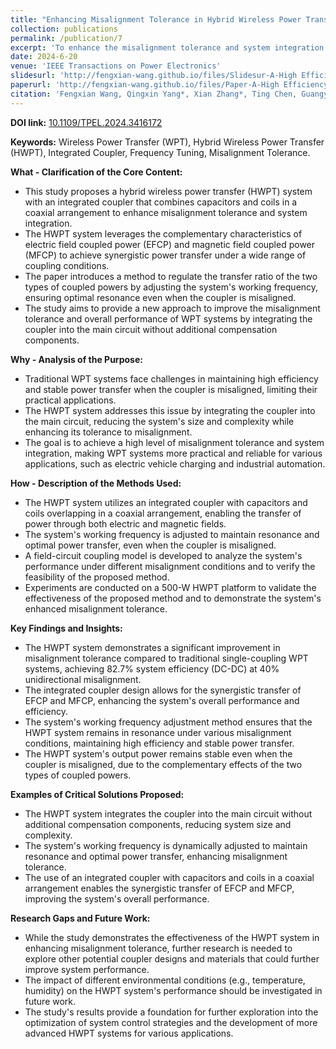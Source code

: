 ```yaml
---
title: "Enhancing Misalignment Tolerance in Hybrid Wireless Power Transfer System With Integrated Coupler via Frequency Tuning"
collection: publications
permalink: /publication/7
excerpt: 'To enhance the misalignment tolerance and system integration of the wireless power transfer (WPT) system, an integrated coupler consisting of capacitors and coils overlapped coaxially is proposed in this article and integrated into the hybrid WPT (HWPT) system without extra compensation components. The system utilizes the complementary characteristics of different transmission channels to realize the synergistic transfer of different coupled powers under a wide coupling range. Based on the mutual influence between capacitors and coils in terms of electrical parameters in a limited axial projection area and the zero-phase-angle condition considering the mutual capacitance obtained by the fundamental harmonics approximation method, the method of regulating the transfer ratio of the two types of coupled powers is mastered. A method to......'
date: 2024-6-20
venue: 'IEEE Transactions on Power Electronics'
slidesurl: 'http://fengxian-wang.github.io/files/Slidesur-A-High Efficiency Underwater Hybrid Wireless Power Transfer System with Low Plate Voltage Stresses.pdf'
paperurl: 'http://fengxian-wang.github.io/files/Paper-A-High Efficiency Underwater Hybrid Wireless Power Transfer System with Low Plate Voltage Stresses.pdf'
citation: 'Fengxian Wang, Qingxin Yang*, Xian Zhang*, Ting Chen, Guangyao Li. Enhancing Misalignment Tolerance in Hybrid Wireless Power Transfer System With Integrated Coupler via Frequency Tuning. <i>IEEE Transactions on Power Electronics</i>. 39(9).'
---
```


**DOI link:**
[10.1109/TPEL.2024.3416172](https://doi.org/10.1109/TPEL.2024.3416172)



**Keywords:**
Wireless Power Transfer (WPT), Hybrid Wireless Power Transfer (HWPT), Integrated Coupler, Frequency Tuning, Misalignment Tolerance.



**What - Clarification of the Core Content:**



- This study proposes a hybrid wireless power transfer (HWPT) system with an integrated coupler that combines capacitors and coils in a coaxial arrangement to enhance misalignment tolerance and system integration.
- The HWPT system leverages the complementary characteristics of electric field coupled power (EFCP) and magnetic field coupled power (MFCP) to achieve synergistic power transfer under a wide range of coupling conditions.
- The paper introduces a method to regulate the transfer ratio of the two types of coupled powers by adjusting the system's working frequency, ensuring optimal resonance even when the coupler is misaligned.
- The study aims to provide a new approach to improve the misalignment tolerance and overall performance of WPT systems by integrating the coupler into the main circuit without additional compensation components.



**Why - Analysis of the Purpose:**

- Traditional WPT systems face challenges in maintaining high efficiency and stable power transfer when the coupler is misaligned, limiting their practical applications.
- The HWPT system addresses this issue by integrating the coupler into the main circuit, reducing the system's size and complexity while enhancing its tolerance to misalignment.
- The goal is to achieve a high level of misalignment tolerance and system integration, making WPT systems more practical and reliable for various applications, such as electric vehicle charging and industrial automation.



**How - Description of the Methods Used:**

- The HWPT system utilizes an integrated coupler with capacitors and coils overlapping in a coaxial arrangement, enabling the transfer of power through both electric and magnetic fields.
- The system's working frequency is adjusted to maintain resonance and optimal power transfer, even when the coupler is misaligned.
- A field-circuit coupling model is developed to analyze the system's performance under different misalignment conditions and to verify the feasibility of the proposed method.
- Experiments are conducted on a 500-W HWPT platform to validate the effectiveness of the proposed method and to demonstrate the system's enhanced misalignment tolerance.



**Key Findings and Insights:**

- The HWPT system demonstrates a significant improvement in misalignment tolerance compared to traditional single-coupling WPT systems, achieving 82.7% system efficiency (DC-DC) at 40% unidirectional misalignment.
- The integrated coupler design allows for the synergistic transfer of EFCP and MFCP, enhancing the system's overall performance and efficiency.
- The system's working frequency adjustment method ensures that the HWPT system remains in resonance under various misalignment conditions, maintaining high efficiency and stable power transfer.
- The HWPT system's output power remains stable even when the coupler is misaligned, due to the complementary effects of the two types of coupled powers.



**Examples of Critical Solutions Proposed:**

- The HWPT system integrates the coupler into the main circuit without additional compensation components, reducing system size and complexity.
- The system's working frequency is dynamically adjusted to maintain resonance and optimal power transfer, enhancing misalignment tolerance.
- The use of an integrated coupler with capacitors and coils in a coaxial arrangement enables the synergistic transfer of EFCP and MFCP, improving the system's overall performance.

  

**Research Gaps and Future Work:**

- While the study demonstrates the effectiveness of the HWPT system in enhancing misalignment tolerance, further research is needed to explore other potential coupler designs and materials that could further improve system performance.
- The impact of different environmental conditions (e.g., temperature, humidity) on the HWPT system's performance should be investigated in future work.
- The study's results provide a foundation for further exploration into the optimization of system control strategies and the development of more advanced HWPT systems for various applications.
